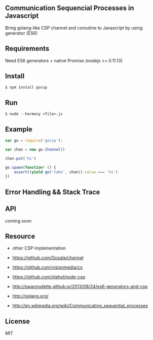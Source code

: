 ## Communication Sequencial Processes in Javascript

Bring golang-like CSP channel and coroutine to Javascript by using generator (ES6)

## Requirements

Need ES6 generators + native Promise (nodejs >= 0.11.13)

## Install

    $ npm install gocsp

## Run

    $ node --harmony <file>.js

## Example

```js
var go = require('gocsp');

var chan = new go.Channel()

chan.put('hi')

go.spawn(function* () {
    assert((yield go('take', chan)).value === 'hi')
})
```

## Error Handling && Stack Trace

## API

coming soon

## Resource

* other CSP implementation

* https://github.com/Gozala/channel
* https://github.com/visionmedia/co
* https://github.com/olahol/node-csp
* http://swannodette.github.io/2013/08/24/es6-generators-and-csp
* http://golang.org/
* http://en.wikipedia.org/wiki/Communicating_sequential_processes

## License

MIT
